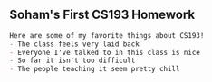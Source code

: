 ## Soham's First CS193 Homework

```markdown
Here are some of my favorite things about CS193!
- The class feels very laid back
- Everyone I've talked to in this class is nice
- So far it isn't too difficult
- The people teaching it seem pretty chill

```
